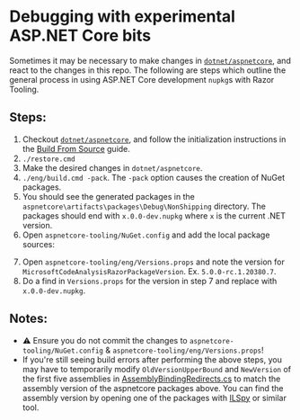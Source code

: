 # Debugging with experimental ASP.NET Core bits
Sometimes it may be necessary to make changes in [`dotnet/aspnetcore`](https://github.com/dotnet/aspnetcore), and react to the changes in this repo. The following are steps which outline the general process in using ASP.NET Core development `nupkg`s with Razor Tooling.

## Steps:
1. Checkout [`dotnet/aspnetcore`](https://github.com/dotnet/aspnetcore), and follow the initialization instructions in the [Build From Source](https://github.com/dotnet/aspnetcore/blob/main/docs/BuildFromSource.md) guide.
2. `./restore.cmd`
3. Make the desired changes in `dotnet/aspnetcore`.
4. `./eng/build.cmd -pack`. The `-pack` option causes the creation of NuGet packages.
5. You should see the generated packages in the `aspnetcore\artifacts\packages\Debug\NonShipping` directory. The packages should end with `x.0.0-dev.nupkg` where `x` is the current .NET version.
6. Open `aspnetcore-tooling/NuGet.config` and add the local package sources:

<add key="ASPNETCORE_SHIPPING" value="<PATH_TO_ASPNET_CORE_REPO>\artifacts\packages\Debug\Shipping\" />
<add key="ASPNETCORE_NONSHIPPING" value="<PATH_TO_ASPNET_CORE_REPO>\artifacts\packages\Debug\NonShipping\" />

7. Open `aspnetcore-tooling/eng/Versions.props` and note the version for `MicrosoftCodeAnalysisRazorPackageVersion`. Ex. `5.0.0-rc.1.20380.7`.
8. Do a find in `Versions.props` for the version in step 7 and replace with `x.0.0-dev.nupkg`.

## Notes:
- ⚠️ Ensure you do not commit the changes to `aspnetcore-tooling/NuGet.config` & `aspnetcore-tooling/eng/Versions.props`!
- If you're still seeing build errors after performing the above steps, you may have to temporarily modify `OldVersionUpperBound` and `NewVersion` of the first five assemblies in [AssemblyBindingRedirects.cs](https://github.com/dotnet/aspnetcore-tooling/blob/main/src/Razor/src/Microsoft.VisualStudio.RazorExtension/AssemblyBindingRedirects.cs) to match the assembly version of the aspnetcore packages above. You can find the assembly version by opening one of the packages with [ILSpy](https://github.com/icsharpcode/ILSpy/releases) or similar tool. 
